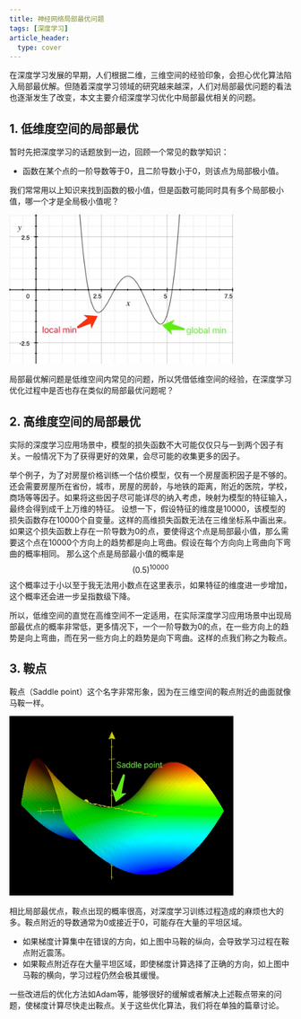 ```yaml
---
title: 神经网络局部最优问题
tags: [深度学习]
article_header:
  type: cover
---
```

在深度学习发展的早期，人们根据二维，三维空间的经验印象，会担心优化算法陷入局部最优解。但随着深度学习领域的研究越来越深，人们对局部最优问题的看法也逐渐发生了改变，本文主要介绍深度学习优化中局部最优相关的问题。
<!--more-->

## 1. 低维度空间的局部最优

暂时先把深度学习的话题放到一边，回顾一个常见的数学知识：

* 函数在某个点的一阶导数等于0，且二阶导数小于0，则该点为局部极小值。

我们常常用以上知识来找到函数的极小值，但是函数可能同时具有多个局部极小值，哪一个才是全局极小值呢？

<img src="/assets/images/articles/local_optimal_1.png" alt="local optimal" width="400"/>

局部最优解问题是低维空间内常见的问题，所以凭借低维空间的经验，在深度学习优化过程中是否也存在类似的局部最优问题呢？

## 2. 高维度空间的局部最优
实际的深度学习应用场景中，模型的损失函数不大可能仅仅只与一到两个因子有关。一般情况下为了获得更好的效果，会尽可能的收集更多的因子。

举个例子，为了对房屋价格训练一个估价模型，仅有一个房屋面积因子是不够的。还会需要房屋所在省份，城市，房屋的房龄，与地铁的距离，附近的医院，学校，商场等等因子。如果将这些因子尽可能详尽的纳入考虑，映射为模型的特征输入，最终会得到成千上万维的特征。
设想一下，假设特征的维度是10000，该模型的损失函数存在10000个自变量。这样的高维损失函数无法在三维坐标系中画出来。如果这个损失函数上存在一阶导数为0的点，要使得这个点是局部最小值，那么需要这个点在10000个方向上的趋势都是向上弯曲。假设在每个方向向上弯曲向下弯曲的概率相同。
那么这个点是局部最小值的概率是$$(0.5)^{10000}$$ 这个概率过于小以至于我无法用小数点在这里表示，如果特征的维度进一步增加，这个概率还会进一步呈指数级下降。

所以，低维空间的直觉在高维空间不一定适用，在实际深度学习应用场景中出现局部最优点的概率非常低，更多情况下，一个一阶导数为0的点，在一些方向上的趋势是向上弯曲，而在另一些方向上的趋势是向下弯曲。这样的点我们称之为鞍点。


## 3. 鞍点
鞍点（Saddle point）这个名字非常形象，因为在三维空间的鞍点附近的曲面就像马鞍一样。

<img src="/assets/images/articles/saddle_point.png" alt="saddle point" width="400"/>

相比局部最优点，鞍点出现的概率很高，对深度学习训练过程造成的麻烦也大的多。鞍点附近的导数通常为0或接近于0，可能存在大量的平坦区域。
* 如果梯度计算集中在错误的方向，如上图中马鞍的纵向，会导致学习过程在鞍点附近震荡。
* 如果鞍点附近存在大量平坦区域，即使梯度计算选择了正确的方向，如上图中马鞍的横向，学习过程仍然会极其缓慢。

一些改进后的优化方法如Adam等，能够很好的缓解或者解决上述鞍点带来的问题，使梯度计算尽快走出鞍点。关于这些优化算法，我们将在单独的篇章讨论。
